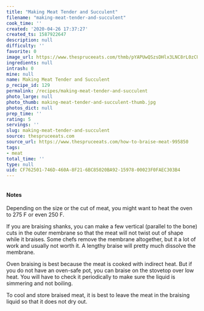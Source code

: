 ```yaml
---
title: "Making Meat Tender and Succulent"
filename: "making-meat-tender-and-succulent"
cook_time: ''
created: '2020-04-26 17:37:27'
created_ts: 1587922647
description: null
difficulty: ''
favorite: 0
image_url: https://www.thespruceeats.com/thmb/pYAPUwQSzsDHlx3LNC8rL0zCUIg=/960x0/filters:no_upscale():max_bytes(150000):strip_icc()/braised-pork-2500-56a210935f9b58b7d0c62f5b.jpg
ingredients: null
intrash: 0
mine: null
name: Making Meat Tender and Succulent
p_recipe_id: 129
permalink: /recipes/making-meat-tender-and-succulent
photo_large: null
photo_thumb: making-meat-tender-and-succulent-thumb.jpg
photos_dict: null
prep_time: ''
rating: 5
servings: ''
slug: making-meat-tender-and-succulent
source: thespruceeats.com
source_url: https://www.thespruceeats.com/how-to-braise-meat-995850
tags:
- meat
total_time: ''
type: null
uid: CF762501-746D-460A-8F21-6BC85020BA92-15978-00023F0FAEC303B4
---
```

<div class="large-8 medium-7 columns" id="writeup">		<div id="notes"><h4>Notes</h4>
<div class="box box-notes"><p>Depending on the size or the cut of meat, you might want to heat the oven to 275 F or even 250 F.</p>
<p>If you are braising shanks, you can make a few vertical (parallel to the bone) cuts in the outer membrane so that the meat will not twist out of shape while it braises. Some chefs remove the membrane altogether, but it a lot of work and usually not worth it. A lengthy braise will pretty much dissolve the membrane.</p>
<p>Oven braising is best because the meat is cooked with indirect heat. But if you do not have an oven-safe pot, you can braise on the stovetop over low heat. You will have to check it periodically to make sure the liquid is simmering and not boiling.</p>
<p>To cool and store braised meat, it is best to leave the meat in the braising liquid so that it does not dry out.</p>
</div></div>	</div><!-- #writeup -->
</div><!-- #row-one -->
<div class="row" id="row-two">	<div class="medium-4 small-5 columns" id="ingredients">	</div>	<div class="medium-6 small-7 columns" id="directions">	</div>